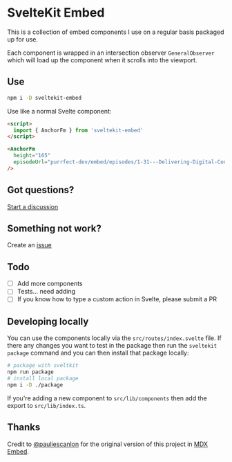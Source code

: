 # SvelteKit Embed

This is a collection of embed components I use on a regular basis
packaged up for use.

Each component is wrapped in an intersection observer
`GeneralObserver` which will load up the component when it scrolls
into the viewport.

## Use

```bash
npm i -D sveltekit-embed
```

Use like a normal Svelte component:

```html
<script>
  import { AnchorFm } from 'sveltekit-embed'
</script>

<AnchorFm
  height="165"
  episodeUrl="purrfect-dev/embed/episodes/1-31---Delivering-Digital-Content-with-GraphCMS-e14g55c/a-a650v9a"
/>
```

## Got questions?

[Start a discussion](https://github.com/spences10/sveltekit-embed/discussions/new)

## Something not work?

Create an
[issue](https://github.com/spences10/sveltekit-embed/issues/new)

## Todo

- [ ] Add more components
- [ ] Tests... need adding
- [ ] If you know how to type a custom action in Svelte, please submit
      a PR

## Developing locally

You can use the components locally via the `src/routes/index.svelte`
file. If there any changes you want to test in the package then run
the `sveltekit package` command and you can then install that package
locally:

```bash
# package with sveltkit
npm run package
# install local package
npm i -D ./package
```

If you're adding a new component to `src/lib/components` then add the
export to `src/lib/index.ts`.

## Thanks

Credit to [@pauliescanlon](https://github.com/pauliescanlon) for the
original version of this project in
[MDX Embed](https://github.com/pauliescanlon/mdx-embed).
